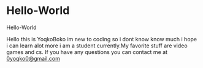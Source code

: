 # Hello-World
Hello-World


Hello this is YoqkoBoko im new to coding so i dont know know much i hope i can learn alot more i am a student currently.My favorite stuff are video games and cs. If you have any questions you can contact me at 0yoqko0@gmail.com
